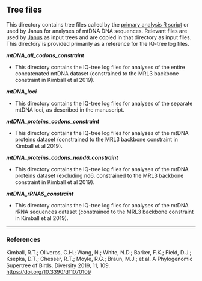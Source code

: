## Tree files

This directory contains tree files called by the [primary analysis R script](../../constrained_species_tree.R) or used by Janus for analyses of mtDNA DNA sequences. Relevant files are used by [Janus](../../janus/) as input trees and are copied in that directory as input files. This directory is provided primarily as a reference for the IQ-tree log files.

***mtDNA_all_codons_constraint***
* This directory contains the IQ-tree log files for analyses of the entire concatenated mtDNA dataset (constrained to the MRL3 backbone constraint in Kimball et al 2019).

***mtDNA_loci***
* This directory contains the IQ-tree log files for analyses of the separate mtDNA loci, as described in the manuscript.

***mtDNA_proteins_codons_constraint***
* This directory contains the IQ-tree log files for analyses of the mtDNA proteins dataset (constrained to the MRL3 backbone constraint in Kimball et al 2019).

***mtDNA_proteins_codons_nond6_constraint***
* This directory contains the IQ-tree log files for analyses of the mtDNA proteins dataset (excluding nd6, constrained to the MRL3 backbone constraint in Kimball et al 2019).

***mtDNA_rRNAS_constraint***
* This directory contains the IQ-tree log files for analyses of the mtDNA rRNA sequences dataset (constrained to the MRL3 backbone constraint in Kimball et al 2019).


---

### References

Kimball, R.T.; Oliveros, C.H.; Wang, N.; White, N.D.; Barker, F.K.; Field, D.J.; Ksepka, D.T.; Chesser, R.T.; Moyle, R.G.; Braun, M.J.; et al. A Phylogenomic Supertree of Birds. Diversity 2019, 11, 109. https://doi.org/10.3390/d11070109

